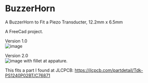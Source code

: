 # BuzzerHorn
A BuzzerHorn to Fit a Piezo Transducter, 12.2mm x 6.5mm

A FreeCad project.

Version 1.0  
![image](https://user-images.githubusercontent.com/5836181/204424521-fbb57517-f856-442d-b4ad-dd70aa9b67e2.png)

Version 2.0  
![image](https://user-images.githubusercontent.com/5836181/204439320-8172296c-358a-48d1-b215-9bfff2cb0830.png)
with fillet at appature.

This fits a part I found at JLCPCB: https://jlcpcb.com/partdetail/Tdk-PS1240P02BT/C76871

